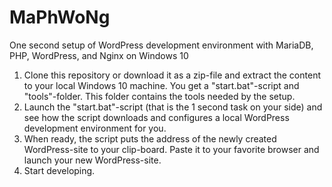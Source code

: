 # MaPhWoNg
One second setup of WordPress development environment with MariaDB, PHP, WordPress, and Nginx on Windows 10
1. Clone this repository or download it as a zip-file and extract the content to your local Windows 10 machine. You get a "start.bat"-script and "tools"-folder. This folder contains the tools needed by the setup.
1. Launch the "start.bat"-script (that is the 1 second task on your side) and see how the script downloads and configures a local WordPress development environment for you.
1. When ready, the script puts the address of the newly created WordPress-site to your clip-board. Paste it to your favorite browser and launch your new WordPress-site.
1. Start developing.
